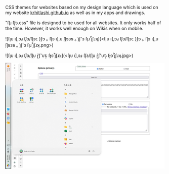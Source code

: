 CSS themes for websites based on my design language which is used on my website [krhitlashi.github.io](https://krhitlashi.github.io/) as well as in my apps and drawings.

"ſɭɹ ſᶘɔ.css" file is designed to be used for all websites. It only works half of the time. However, it works well enough on Wikis when on mobile.

![ſןᴜ ı],ɔⅎ ſᶘɜ/ſɭɜꞇ }ʃɔ ｡ ſɭэ ı],ᴜ ֭ſɭƽɜƽ ｡ j͑ʃ'ɜ ſןɹ j͐ʃɹʞ](<ſןᴜ ı],ɔⅎ ſᶘɜ/ſɭɜꞇ }ʃɔ ｡ ſɭэ ı],ᴜ ֭ſɭƽɜƽ ｡ j͑ʃ'ɜ ſןɹ j͐ʃɹʞ.png>)

![ſןᴜ ı],ɔⅎ ſᶘɜ/֭ſɭᴜ ɽ͑ʃ'ᴜԏ͕ ſɟɔ j͐ʃɹʞ](<ſןᴜ ı],ɔⅎ ſᶘɜ/֭ſɭᴜ ɽ͑ʃ'ᴜԏ͕ ſɟɔ j͐ʃɹʞ.jpg>)

![alt text](<ſןᴜ ı],ɔⅎ ſᶘɜ/ſɭɜꞇ }ʃɔ.png>)